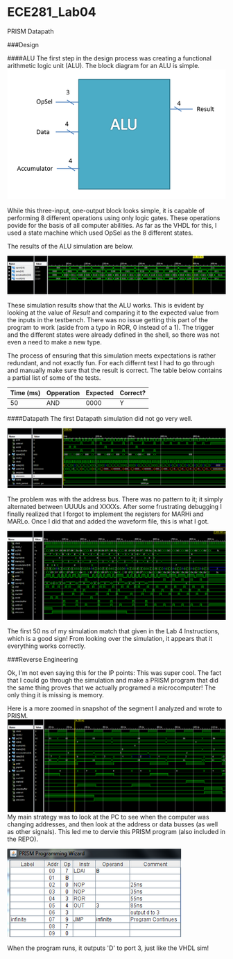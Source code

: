 ECE281_Lab04
============

PRISM Datapath

###Design

####ALU
The first step in the design process was creating a functional arithmetic logic unit (ALU). The block diagram for an ALU is simple. 
![alt text](https://github.com/byarbrough/ECE281_Lab04/blob/master/alu_schematic.PNG?raw=true "ALU Block Diagram")

While this three-input, one-output block looks simple, it is capable of performing 8 different operations using only logic gates. These operations povide for the basis of all computer abilities.
As far as the VHDL for this, I used a state machine which used OpSel as the 8 different states.

The results of the ALU simulation are below.

![alt text](https://github.com/byarbrough/ECE281_Lab04/blob/master/ALU_simulation.PNG?raw=true "ALU testbench")

These simulation results show that the ALU works. This is evident by looking at the value of _Result_ and comparing it to the expected value from the inputs in the testbench. There was no issue getting this part of the program to work (aside from a typo in ROR, 0 instead of a 1). The trigger and the different states were already defined in the shell, so there was not even a need to make a new type.

The process of ensuring that this simulation meets expectations is rather redundant, and not exactly fun. For each differnt test I had to go through and manually make sure that the result is correct. The table below contains a partial list of some of the tests.

Time (ms) | Opperation | Expected | Correct?
|--------|-------------|--------|---------
50|AND|0000|Y


####Datapath
The first Datapath simulation did not go very well.

![alt text](https://github.com/byarbrough/ECE281_Lab04/blob/master/Datapath_simulation.PNG?raw=true "Datapath error")

The problem was with the address bus. There was no pattern to it; it simply alternated between UUUUs and XXXXs. After some frustrating debugging I finally realized that I forgot to implement the registers for MARHi and MARLo. Once I did that and added the waveform file, this is what I got.

![alt text](https://github.com/byarbrough/ECE281_Lab04/blob/master/Waveform_simulation.PNG?raw=true "Waveform sim")

The first 50 ns of my simulation match that given in the Lab 4 Instructions, which is a good sign! From looking over the simulation, it appears that it everything works correctly.

###Reverse Engineering

Ok, I'm not even saying this for the IP points: This was super cool. The fact that I could go through the simulation and make a PRISM program that did the same thing proves that we actually programed a microcomputer! The only thing it is missing is memory.

Here is a more zoomed in snapshot of the segment I analyzed and wrote to PRISM.
![alt text](https://github.com/byarbrough/ECE281_Lab04/blob/master/zoomed_simulation.PNG?raw=true "Zoomed Sim")
My main strategy was to look at the PC to see when the computer was changing addresses, and then look at the address or data busses (as well as other signals). This led me to dervie this PRISM program (also included in the REPO).

![alt text](https://github.com/byarbrough/ECE281_Lab04/blob/master/PRISM_shot.PNG?raw=true "PRISM Program")

When the program runs, it outputs 'D' to port 3, just like the VHDL sim!

